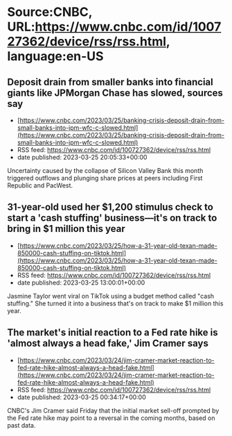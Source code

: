 # Source:CNBC, URL:https://www.cnbc.com/id/100727362/device/rss/rss.html, language:en-US

## Deposit drain from smaller banks into financial giants like JPMorgan Chase has slowed, sources say
 - [https://www.cnbc.com/2023/03/25/banking-crisis-deposit-drain-from-small-banks-into-jpm-wfc-c-slowed.html](https://www.cnbc.com/2023/03/25/banking-crisis-deposit-drain-from-small-banks-into-jpm-wfc-c-slowed.html)
 - RSS feed: https://www.cnbc.com/id/100727362/device/rss/rss.html
 - date published: 2023-03-25 20:05:33+00:00

Uncertainty caused by the collapse of Silicon Valley Bank this month triggered outflows and plunging share prices at peers including First Republic and PacWest.

## 31-year-old used her $1,200 stimulus check to start a 'cash stuffing' business—it's on track to bring in $1 million this year
 - [https://www.cnbc.com/2023/03/25/how-a-31-year-old-texan-made-850000-cash-stuffing-on-tiktok.html](https://www.cnbc.com/2023/03/25/how-a-31-year-old-texan-made-850000-cash-stuffing-on-tiktok.html)
 - RSS feed: https://www.cnbc.com/id/100727362/device/rss/rss.html
 - date published: 2023-03-25 13:00:01+00:00

Jasmine Taylor went viral on TikTok using a budget method called "cash stuffing." She turned it into a business that's on track to make $1 million this year.

## The market's initial reaction to a Fed rate hike is 'almost always a head fake,' Jim Cramer says
 - [https://www.cnbc.com/2023/03/24/jim-cramer-market-reaction-to-fed-rate-hike-almost-always-a-head-fake.html](https://www.cnbc.com/2023/03/24/jim-cramer-market-reaction-to-fed-rate-hike-almost-always-a-head-fake.html)
 - RSS feed: https://www.cnbc.com/id/100727362/device/rss/rss.html
 - date published: 2023-03-25 00:34:17+00:00

CNBC's Jim Cramer said Friday that the initial market sell-off prompted by the Fed rate hike may point to a reversal in the coming months, based on past data.

